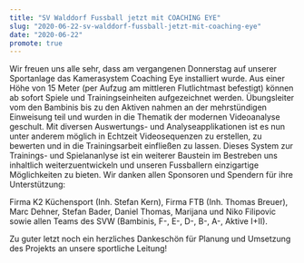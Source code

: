 ```yaml
---
title: "SV Walddorf Fussball jetzt mit COACHING EYE"
slug: "2020-06-22-sv-walddorf-fussball-jetzt-mit-coaching-eye"
date: "2020-06-22"
promote: true
---
```

Wir freuen uns alle sehr, dass am vergangenen Donnerstag auf unserer Sportanlage das Kamerasystem Coaching Eye installiert wurde. Aus einer Höhe von 15 Meter (per Aufzug am mittleren Flutlichtmast befestigt) können ab sofort Spiele und Trainingseinheiten aufgezeichnet werden. Übungsleiter vom den Bambinis bis zu den Aktiven nahmen an der mehrstündigen Einweisung teil und wurden in die Thematik der modernen Videoanalyse geschult. Mit diversen Auswertungs- und Analyseapplikationen ist es nun unter anderem möglich in Echtzeit Videosequenzen zu erstellen, zu bewerten und in die Trainingsarbeit einfließen zu lassen. Dieses System zur Trainings- und Spielananlyse ist ein weiterer Baustein im Bestreben uns inhaltlich weiterzuentwickeln und unseren Fussballern einzigartige Möglichkeiten zu bieten. Wir danken allen Sponsoren und Spendern für ihre Unterstützung:

Firma K2 Küchensport (Inh. Stefan Kern), Firma FTB (Inh. Thomas Breuer), Marc Dehner, Stefan Bader, Daniel Thomas, Marijana und Niko Filipovic sowie allen Teams des SVW (Bambinis, F-, E-, D-, B-, A-, Aktive I+II).


Zu guter letzt noch ein herzliches Dankeschön für Planung und Umsetzung des Projekts an unsere sportliche Leitung!
